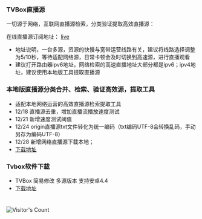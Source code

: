 ### TVBox直播源

一切源于网络，互联网直播源检索，分类验证提取高效直播源：

在线直播源订阅地址： [live](https://mirror.ghproxy.com/raw.githubusercontent.com/Supprise0901/TVBox_live/main/live.txt)

* 地址说明，一台多源，资源的快慢与宽带运营线路有关，建议将线路选择调整为5/10秒，等待适配网络源，日常卡顿会及时切换到高速源，进行直播观看
* 建议打开路由器ipv6地址，网络检索的高速直播地址大部分都是ipv6；ipv4地址，建议使用本地版工具提取直播源

### 本地版直播源分类合并、检索、验证高效源，提取工具

* 适配本地网络运营的高效直播源检索提取工具
* 12/18 直播源去重，增加直播流播放速度测试 
* 12/21 新增速度测试阈值
* 12/24 origin直播源txt文件转化为统一编码（txt编码UTF-8会转换乱码，手动另存为编码UTF-8）
* 12/28 新增网络直播源下载本地；
* [下载地址](https://mirror.ghproxy.com/raw.githubusercontent.com/Supprise0901/TVBox_live/main/local_find/find_source.rar)

### Tvbox软件下载
* TVBox 简易修改 多源版本 支持安卓4.4
*  [下载地址](https://mirror.ghproxy.com/raw.githubusercontent.com/mlabalabala/box/main/Release/app-release.apk)

#
![Visitor's Count](https://profile-counter.glitch.me/Supprise0901_TVBox_warehouse/count.svg)
